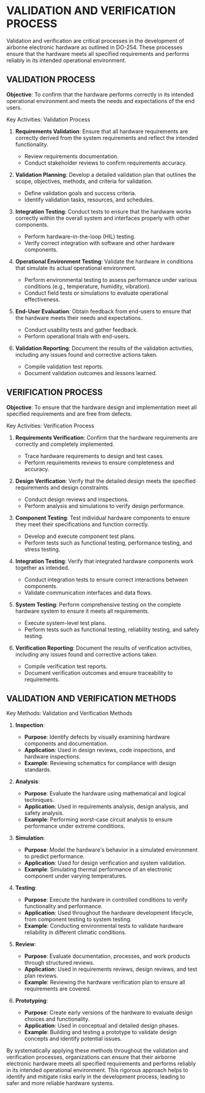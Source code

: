 # VALIDATION AND VERIFICATION PROCESS

Validation and verification are critical processes in the development of airborne electronic hardware as outlined in DO-254. These processes ensure that the hardware meets all specified requirements and performs reliably in its intended operational environment.

## VALIDATION PROCESS

**Objective**: To confirm that the hardware performs correctly in its intended operational environment and meets the needs and expectations of the end users.

Key Activities: Validation Process

1. **Requirements Validation**: Ensure that all hardware requirements are correctly derived from the system requirements and reflect the intended functionality.

   * Review requirements documentation.
   * Conduct stakeholder reviews to confirm requirements accuracy.

2. **Validation Planning**: Develop a detailed validation plan that outlines the scope, objectives, methods, and criteria for validation.

   * Define validation goals and success criteria.
   * Identify validation tasks, resources, and schedules.

3. **Integration Testing**: Conduct tests to ensure that the hardware works correctly within the overall system and interfaces properly with other components.

   * Perform hardware-in-the-loop (HIL) testing.
   * Verify correct integration with software and other hardware components.

4. **Operational Environment Testing**: Validate the hardware in conditions that simulate its actual operational environment.

   * Perform environmental testing to assess performance under various conditions (e.g., temperature, humidity, vibration).
   * Conduct field tests or simulations to evaluate operational effectiveness.

5. **End-User Evaluation**: Obtain feedback from end-users to ensure that the hardware meets their needs and expectations.

   * Conduct usability tests and gather feedback.
   * Perform operational trials with end-users.

6. **Validation Reporting**: Document the results of the validation activities, including any issues found and corrective actions taken.

   * Compile validation test reports.
   * Document validation outcomes and lessons learned.

## VERIFICATION PROCESS

**Objective**: To ensure that the hardware design and implementation meet all specified requirements and are free from defects.

Key Activities: Verification Process

1. **Requirements Verification**: Confirm that the hardware requirements are correctly and completely implemented.

   * Trace hardware requirements to design and test cases.
   * Perform requirements reviews to ensure completeness and accuracy.

2. **Design Verification**: Verify that the detailed design meets the specified requirements and design constraints.

   * Conduct design reviews and inspections.
   * Perform analysis and simulations to verify design performance.

3. **Component Testing**: Test individual hardware components to ensure they meet their specifications and function correctly.

   * Develop and execute component test plans.
   * Perform tests such as functional testing, performance testing, and stress testing.

4. **Integration Testing**: Verify that integrated hardware components work together as intended.

   * Conduct integration tests to ensure correct interactions between components.
   * Validate communication interfaces and data flows.

5. **System Testing**: Perform comprehensive testing on the complete hardware system to ensure it meets all requirements.

   * Execute system-level test plans.
   * Perform tests such as functional testing, reliability testing, and safety testing.

6. **Verification Reporting**: Document the results of verification activities, including any issues found and corrective actions taken.

   * Compile verification test reports.
   * Document verification outcomes and ensure traceability to requirements.

## VALIDATION AND VERIFICATION METHODS

Key Methods: Validation and Verification Methods

1. **Inspection**:

   * **Purpose**: Identify defects by visually examining hardware components and documentation.
   * **Application**: Used in design reviews, code inspections, and hardware inspections.
   * **Example**: Reviewing schematics for compliance with design standards.

2. **Analysis**:

   * **Purpose**: Evaluate the hardware using mathematical and logical techniques.
   * **Application**: Used in requirements analysis, design analysis, and safety analysis.
   * **Example**: Performing worst-case circuit analysis to ensure performance under extreme conditions.

3. **Simulation**:

   * **Purpose**: Model the hardware's behavior in a simulated environment to predict performance.
   * **Application**: Used for design verification and system validation.
   * **Example**: Simulating thermal performance of an electronic component under varying temperatures.

4. **Testing**:

   * **Purpose**: Execute the hardware in controlled conditions to verify functionality and performance.
   * **Application**: Used throughout the hardware development lifecycle, from component testing to system testing.
   * **Example**: Conducting environmental tests to validate hardware reliability in different climatic conditions.

5. **Review**:

   * **Purpose**: Evaluate documentation, processes, and work products through structured reviews.
   * **Application**: Used in requirements reviews, design reviews, and test plan reviews.
   * **Example**: Reviewing the hardware verification plan to ensure all requirements are covered.

6. **Prototyping**:

   * **Purpose**: Create early versions of the hardware to evaluate design choices and functionality.
   * **Application**: Used in conceptual and detailed design phases.
   * **Example**: Building and testing a prototype to validate design concepts and identify potential issues.

By systematically applying these methods throughout the validation and verification processes, organizations can ensure that their airborne electronic hardware meets all specified requirements and performs reliably in its intended operational environment. This rigorous approach helps to identify and mitigate risks early in the development process, leading to safer and more reliable hardware systems.
